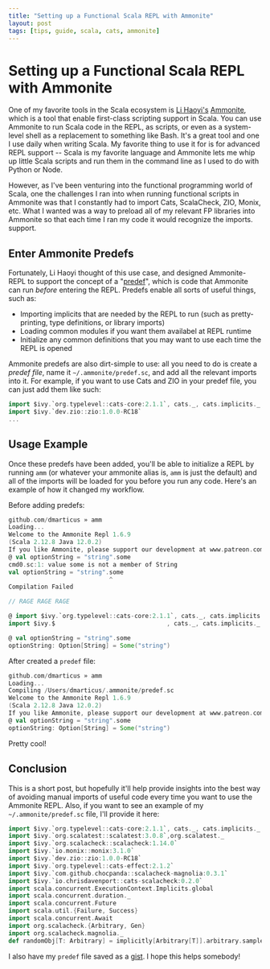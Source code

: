 ```yaml
---
title: "Setting up a Functional Scala REPL with Ammonite"
layout: post
tags: [tips, guide, scala, cats, ammonite]
---
```


# Setting up a Functional Scala REPL with Ammonite

One of my favorite tools in the Scala ecosystem is [Li Haoyi's](https://www.lihaoyi.com/) [Ammonite](https://github.com/lihaoyi/Ammonite), which is a tool that enable first-class
scripting support in Scala.  You can use Ammonite to run Scala code in the REPL, as scripts, or even as a system-level shell as a replacement to something like Bash.  It's a great 
tool and one I use daily when writing Scala.  My favorite thing to use it for is for advanced REPL support -- Scala is my favorite language and Ammonite lets me whip up little Scala
scripts and run them in the command line as I used to do with Python or Node.  

However, as I've been venturing into the functional programming world of Scala, one the challenges I ran into
when running functional scripts in Ammonite was that I constantly had to import Cats, ScalaCheck, ZIO, Monix, etc.  What I wanted was a way to preload all of my relevant FP libraries into 
Ammonite so that each time I ran my code it would recognize the imports.
support.

## Enter Ammonite Predefs

Fortunately, Li Haoyi thought of this use case, and designed Ammonite-REPL to support the concept of a "[predef](https://github.com/lihaoyi/Ammonite/blob/master/internals-docs/predef.md)", 
which is code that Ammonite can run _before_ entering the REPL.  Predefs enable all sorts of useful things, such as:
* Importing implicits that are needed by the REPL to run (such as pretty-printing, type definitions, or library imports)
* Loading common modules if you want them availabel at REPL runtime
* Initialize any common definitions that you may want to use each time the REPL is opened

Ammonite predefs are also dirt-simple to use: all you need to do is create a _predef file_, name it `~/.ammonite/predef.sc`, and add all the relevant imports into it.  For example, 
if you want to use Cats and ZIO in your predef file, you can just add them like such:
```scala
import $ivy.`org.typelevel::cats-core:2.1.1`, cats._, cats.implicits._
import $ivy.`dev.zio::zio:1.0.0-RC18`
...
```

## Usage Example

Once these predefs have been added, you'll be able to initialize a REPL by running `amm` (or whatever your ammonite alias is, `amm` is just the default) and all of the imports will be loaded 
for you before you run any code.  Here's an example of how it changed my workflow.

Before adding predefs:
```scala
github.com/dmarticus » amm
Loading...
Welcome to the Ammonite Repl 1.6.9
(Scala 2.12.8 Java 12.0.2)
If you like Ammonite, please support our development at www.patreon.com/lihaoyi
@ val optionString = "string".some
cmd0.sc:1: value some is not a member of String
val optionString = "string".some
                            ^
Compilation Failed

// RAGE RAGE RAGE

@ import $ivy.`org.typelevel::cats-core:2.1.1`, cats._, cats.implicits._
import $ivy.$                               , cats._, cats.implicits._

@ val optionString = "string".some
optionString: Option[String] = Some("string")
```

After created a `predef` file:
```scala
github.com/dmarticus » amm
Loading...
Compiling /Users/dmarticus/.ammonite/predef.sc
Welcome to the Ammonite Repl 1.6.9
(Scala 2.12.8 Java 12.0.2)
If you like Ammonite, please support our development at www.patreon.com/lihaoyi
@ val optionString = "string".some
optionString: Option[String] = Some("string")
```

 Pretty cool!  

## Conclusion

This is a short post, but hopefully it'll help provide insights into the best way of avoiding manual imports of useful code every time you want to use the Ammonite REPL.  Also, if you want to see
an example of my `~/.ammonite/predef.sc` file, I'll provide it here:
```scala
import $ivy.`org.typelevel::cats-core:2.1.1`, cats._, cats.implicits._
import $ivy.`org.scalatest::scalatest:3.0.8`,org.scalatest._
import $ivy.`org.scalacheck::scalacheck:1.14.0`
import $ivy.`io.monix::monix:3.1.0`
import $ivy.`dev.zio::zio:1.0.0-RC18`
import $ivy.`org.typelevel::cats-effect:2.1.2`
import $ivy.`com.github.chocpanda::scalacheck-magnolia:0.3.1`
import $ivy.`io.chrisdavenport::cats-scalacheck:0.2.0`
import scala.concurrent.ExecutionContext.Implicits.global
import scala.concurrent.duration._
import scala.concurrent.Future
import scala.util.{Failure, Success}
import scala.concurrent.Await
import org.scalacheck.{Arbitrary, Gen}
import org.scalacheck.magnolia._
def randomObj[T: Arbitrary] = implicitly[Arbitrary[T]].arbitrary.sample.get
```

I also have my `predef` file saved as a [gist](https://gist.github.com/dmarticus/c31102dfd39d32fb492eb06a84080941).  I hope this helps somebody!